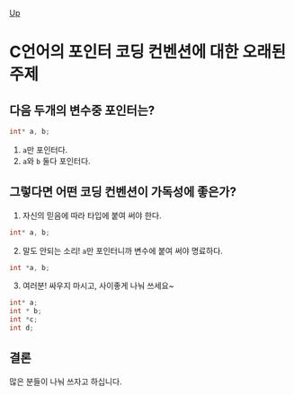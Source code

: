 [Up](./index.md)

# C언어의 포인터 코딩 컨벤션에 대한 오래된 주제

## 다음 두개의 변수중 포인터는?

```c
int* a, b;
```

1. `a`만 포인터다.
2. `a`와 `b` 둘다 포인터다.

## 그렇다면 어떤 코딩 컨벤션이 가독성에 좋은가?

1. 자신의 믿음에 따라 타입에 붙여 써야 한다.

```c
int* a, b;
```

2. 말도 안되는 소리! `a`만 포인터니까 변수에 붙여 써야 명료하다.

```c
int *a, b;
```

3. 여러분! 싸우지 마시고, 사이좋게 나눠 쓰세요~

```c
int* a;
int * b;
int *c;
int d;
```

## 결론

많은 분들이 나눠 쓰자고 하십니다.